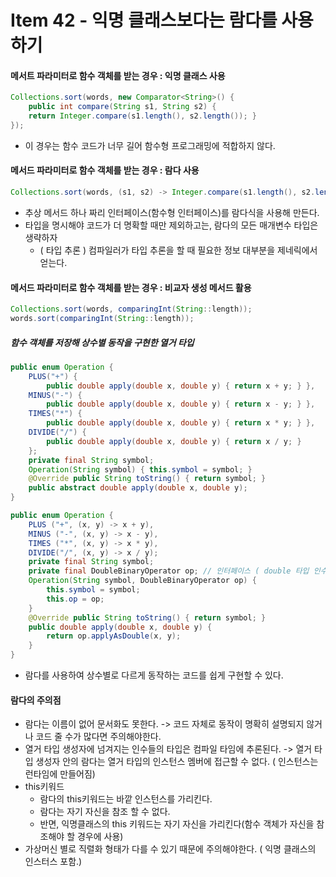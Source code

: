# Item 42 - 익명 클래스보다는 람다를 사용하기

#### 메서트 파라미터로 함수 객체를 받는 경우 : 익명 클래스 사용
```java
Collections.sort(words, new Comparator<String>() { 
	public int compare(String s1, String s2) {
	return Integer.compare(s1.length(), s2.length()); }
});
``` 
* 이 경우는 함수 코드가 너무 길어 함수형 프로그래밍에 적합하지 않다.

#### 메서드 파라미터로 함수 객체를 받는 경우 : 람다 사용
```java 
Collections.sort(words, (s1, s2) -> Integer.compare(s1.length(), s2.length()));
``` 
* 추상 메서드 하나 짜리 인터페이스(함수형 인터페이스)를 람다식을 사용해 만든다.
* 타입을 명시해야 코드가 더 명확할 때만 제외하고는, 람다의 모든 매개변수 타입은 생략하자
	* ( 타입 추론 ) 컴파일러가 타입 추론을 할 때 필요한 정보 대부분을 제네릭에서 얻는다.

#### 메서드 파라미터로 함수 객체를 받는 경우 : 비교자 생성 메서드 활용
```java
Collections.sort(words, comparingInt(String::length));
words.sort(comparingInt(String::length));
``` 
##### 함수 객체를 저장해 상수별 동작을 구현한 열거 타입
```java
public enum Operation { 
	PLUS("+") {
		public double apply(double x, double y) { return x + y; } },
	MINUS("-") {
		public double apply(double x, double y) { return x - y; } },
	TIMES("*") {
		public double apply(double x, double y) { return x * y; } },
	DIVIDE("/") {
		public double apply(double x, double y) { return x / y; } 
	};
	private final String symbol;
	Operation(String symbol) { this.symbol = symbol; }
	@Override public String toString() { return symbol; }
	public abstract double apply(double x, double y); 
}

public enum Operation {
	PLUS ("+", (x, y) -> x + y), 
	MINUS ("-", (x, y) -> x - y), 
	TIMES ("*", (x, y) -> x * y),
	DIVIDE("/", (x, y) -> x / y);
	private final String symbol;
	private final DoubleBinaryOperator op; // 인터페이스 ( double 타입 인수 2개를 받아 Double 타입 결과를 돌려준다.)
	Operation(String symbol, DoubleBinaryOperator op) { 
		this.symbol = symbol;
		this.op = op;
	}
	@Override public String toString() { return symbol; }
	public double apply(double x, double y) {
		return op.applyAsDouble(x, y); 
	}
}
``` 
* 람다를 사용하여 상수별로 다르게 동작하는 코드를 쉽게 구현할 수 있다.


#### 람다의 주의점
* 람다는 이름이 없어 문서화도 못한다. -> 코드 자체로 동작이 명확히 설명되지 않거나 코드 줄 수가 많다면 주의해야한다.
* 열거 타입 생성자에 넘겨지는 인수들의 타입은 컴파일 타임에 추론된다. -> 열거 타입 생성자 안의 람다는 열거 타입의 인스턴스 멤버에 접근할 수 없다. ( 인스턴스는 런타임에 만들어짐)
* this키워드
	* 람다의 this키워드는 바깥 인스턴스를 가리킨다.
	* 람다는 자기 자신을 참조 할 수 없다.
	* 반면, 익명클래스의 this 키워드는 자기 자신을 가리킨다(함수 객체가 자신을 참조해야 할 경우에 사용)
* 가상머신 별로 직렬화 형태가 다를 수 있기 때문에 주의해야한다. ( 익명 클래스의 인스터스 포함.)




<!-- 
```java

``` 
-->

